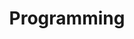 ---
title: "Programming"
description: "meta description"
draft: false
url: /categories/programming
---